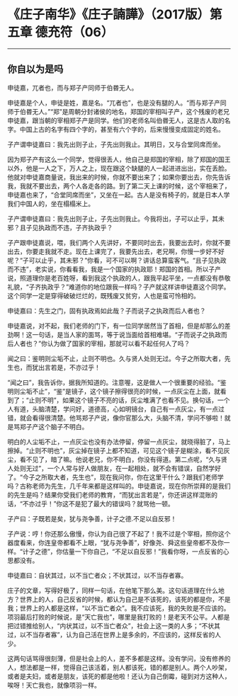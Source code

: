 # 《庄子南华》《庄子諵譁》（2017版）第五章 德充符（06）

------

## 你自以为是吗

申徒嘉，兀者也，而与郑子产同师于伯昬无人。

申徒嘉是个人，申徒是姓，嘉是名。“兀者也”，也是没有腿的人。“而与郑子产同师于伯昬无人。”“郑”是周朝分封诸侯的地名，郑国的宰相叫子产，这个残废的老兄申徒嘉，跟当朝的宰相郑子产是同学。他们的老师名叫伯昬无人，这是古人取的名字。中国上古的名字有四个字的，甚至有六个字的，后来慢慢变成固定的姓名。

子产谓申徒嘉曰：我先出则子止，子先出则我止。其明日，又与合堂同席而坐。

因为郑子产有这么一个同学，觉得很丢人，他自己是郑国的宰相，除了郑国的国王以外，他是一人之下，万人之上，现在跟这个缺腿的人一起进进出出，实在丢脸。他就对申徒嘉商量说，我出来的时候，你就不要出来了；如果你要出去，你先告诉我，我就不要出去，两个人各走各的路。到了第二天上课的时候，这个宰相来了，申徒嘉也来了，“合堂同席而坐”，又坐在一起。古人是没有椅子的，就是日本人学我们中国人的，坐在榻榻米上。

子产谓申徒嘉曰：我先出则子止，子先出则我止。今我将出，子可以止乎，其未邪？且子见执政而不违，子齐执政乎？

子产跟申徒嘉说，喂，我们两个人先讲好，不要同时出去，我要出去时，你就不要出去，你要走我就不走。现在上课完了，我要先出去，老兄啊，你慢一步好不好呢？“子可以止乎，其未邪？”你看，可不可以啊？讲话总算蛮客气。“且子见执政而不违”，老实说，你看看我，我是一个国家的执政耶！郑国的首相。所以子产说，照道理你是老百姓呀，看到我这个执政的人，跟我平起平坐，一点都没有恭敬礼貌，“子齐执政乎？”难道你的地位跟我一样吗？子产就这样讲申徒嘉这个同学。这个同学一定是穿得破破烂烂的，既残废又贫穷，人也是蛮可怜相的。

申徒嘉曰：先生之门，固有执政焉如此哉？子而说子之执政而后人者也？

申徒嘉说，对不起，我们老师的门下，有一位同学居然当了首相，但是却那么的差劲啊！这一句话，是当人家的面骂，等于说当面给首相难堪。“子而说子之执政而后人者也？”你认为做了国家的宰相，那就可以看不起任何人了吗？

闻之曰：鉴明则尘垢不止，止则不明也。久与贤人处则无过。今子之所取大者，先生也，而犹出言若是，不亦过乎！

“闻之曰”，我告诉你，据我所知道的。注意喔，这是做人一个很重要的经验。“鉴明则尘垢不止”，“鉴”是镜子，这个镜子擦得很亮的时候，一点灰尘在上面，就看到了；“止则不明”，如果这个镜子不亮的话，灰尘堆满了也看不见。换句话，一个人有道，头脑清楚，学问好，道德高，心如明镜台，自己有一点灰尘，有一点过错，就会看得很清楚。他骂郑子产说，像你官那么大，头脑不清，学问不够啦！就是骂郑子产这个脑子不明白。

明白的人尘垢不止，一点灰尘也没有办法停留，停留一点灰尘，就晓得脏了，马上擦掉。“止则不明也”，灰尘掉在镜子上都不知道，可见这个镜子是糊涂，看不见灰尘，看不见了，暗了嘛。他说老兄，你不明白，你没有得道。第二点呢，“久与贤人处则无过”，一个人常与好人做朋友，在一起相处，就不会有错误，自然学好了。“今子之所取大者，先生也”，现在我问你，你在这里干什么？跟我们老师学吗？古称老师为先生，几千年来都是这样叫的。申徒嘉说，现在你所崇拜的是我们的先生是吗？结果你受我们老师的教育，“而犹出言若是”，你还讲这样混账的话，“不亦过乎！”你这不是犯了最大的错误吗？就骂他一顿。

子产曰：子既若是矣，犹与尧争善，计子之德.不足以自反邪！

子产说：哼！你还那么傲慢，你认为自己很了不起了！我不过是个宰相，照你这个器度看来，你连皇帝都看不上眼，“犹与尧争善”，好像尧、舜这些皇帝都不及你一样。“计子之德”，你估量一下你自己，“不足以自反邪！”我看你呀，一点反省的心思都没有。

申徒嘉曰：自状其过，以不当亡者众；不状其过，以不当存者寡。

庄子的文章，写得好极了，同样一句话，在他笔下那么美。这句话道理在什么地方？世界上的人，自己反省的时候，都认为自己是不该死的，该死的都是你，不是我；世界上的人都是这样，“以不当亡者众”。我不应该死，我的失败是不应该的。项羽最后打败的时候说，是“天亡我也”，哪里是我打败的！是老天不公平。人都是把过错推给别人，“内状其过，以不当亡者众”，社会上这一类的人多；“不状其过，以不当存者寡”，认为自己活在世界上是多余的，不应该的，这样反省的人少。

这两句话骂得很刻薄，但是社会上的人，差不多都是这样。没有学问，没有修养的人，想法都是一样，觉得自己该活着，别人都该死，错的都是别人。两个人吵架，或者是夫妇，或者是朋友，该死的都是他啦！还认为自己倒霉，碰到对方这种人，唉呀！天亡我也，就像项羽一样。